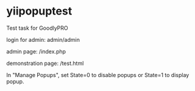 # yiipopuptest

Test task for GoodlyPRO


login for admin: admin/admin

admin page: /index.php

demonstration page: /test.html

In "Manage Popups", set State=0 to disable popups or State=1 to display popup.

